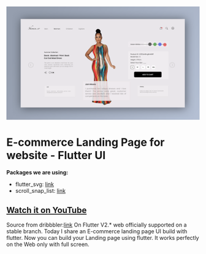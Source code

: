 
 <p align="center">
  <br>
  <img alt="Logo" width=1000 src="/1.png">
  
  <br>

</p>

# E-commerce Landing Page for website - Flutter UI

**Packages we are using:**

- flutter_svg: [link](https://pub.dev/packages/flutter_svg)
- scroll_snap_list: [link](https://pub.dev/packages/scroll_snap_list)

## [Watch it on YouTube](https://youtu.be/Nlm1ag5Wkek)

Source from dribbbler:[link](https://dribbble.com/shots/16327008-Ecommerce-website-landing-page)
On Flutter V2.* web officially supported on a stable branch. Today I share an E-commerce landing page UI build with flutter.  Now you can build your Landing page using flutter. 
It works perfectly on the Web only with full screen.
